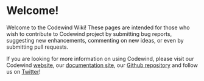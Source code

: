 # Welcome!

Welcome to the Codewind Wiki! These pages are intended for those who wish to contribute to Codewind project by submitting bug reports, suggesting new enhancements, commenting on new ideas, or even by submitting pull requests.

If you are looking for more information on using Codewind, please visit our Codewind [website](https://www.eclipse.org/codewind/), our [documentation site](https://www.eclipse.org/codewind/gettingstarted.html), our [Github repository](https://github.com/eclipse/codewind/blob/master/README.md)  and follow us on
 [Twitter](https://twitter.com/EclipseCodewind)!
